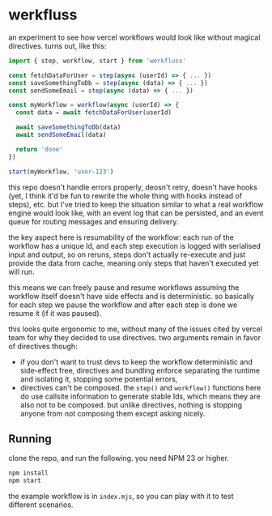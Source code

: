 # werkfluss

an experiment to see how vercel workflows would look like without magical directives. turns out, like this:

```js
import { step, workflow, start } from 'werkfluss'

const fetchDataForUser = step(async (userId) => { ... })
const saveSomethingToDb = step(async (data) => { ... })
const sendSomeEmail = step(async (data) => { ... })

const myWorkflow = workflow(async (userId) => {
  const data = await fetchDataForUser(userId)

  await saveSomethingToDb(data)
  await sendSomeEmail(data)

  return 'done'
})

start(myWorkflow, 'user-123')
```

this repo doesn't handle errors properly, deosn't retry, doesn't have hooks (yet, I think it'd be fun to rewrite the whole thing
with hooks instead of steps), etc. but I've tried to keep the situation similar to what a real workflow engine would look like,
with an event log that can be persisted, and an event queue for routing messages and ensuring delivery.

the key aspect here is resumability of the workflow: each run of the workflow has a unique Id, and each step execution
is logged with serialised input and output, so on reruns, steps don't actually re-execute and just provide the data from cache, meaning
only steps that haven't executed yet will run.

this means we can freely pause and resume workflows assuming the workflow itself doesn't have side effects and is deterministic. so basically for each step we pause the workflow and after each step is done we resume it (if it was paused).

this looks quite ergonomic to me, without many of the issues cited by vercel team for why they decided to use directives. two
arguments remain in favor of directives though:

- if you don't want to trust devs to keep the workflow deterministic and side-effect free, directives and bundling enforce separating the runtime and isolating it, stopping some potential errors,
- directives can't be composed. the `step()` and `workflow()` functions here do use callsite information to generate stable Ids, which means they are also not to be composed. but unlike directives, nothing is stopping anyone from not composing them except asking nicely.

## Running

clone the repo, and run the following. you need NPM 23 or higher.

```bash
npm install
npm start
```

the example workflow is in `index.mjs`, so you can play with it to test different scenarios.

<br><br>